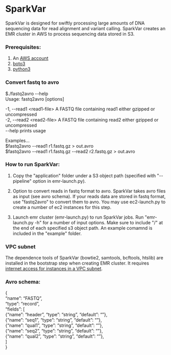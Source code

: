 # SparkVar
SparkVar is designed for swiftly processing large amounts of DNA sequencing data for read alignment and variant calling. SparkVar creates an EMR cluster in AWS to process sequencing data stored in S3.

### Prerequisites:
1. An [AWS account](https://aws.amazon.com)
2. [boto3](https://boto3.readthedocs.io/en/latest)
3. [python3](https://www.python.org/downloads)

### Convert fastq to avro
$./fastq2avro --help  
Usage: fastq2avro [options]  
  
  -1, --read1 \<read1-file\> A FASTQ file containing read1 either gzipped or uncompressed  
  -2, --read2 \<read2-file\> A FASTQ file containing read2 either gzipped or uncompressed  
  --help prints usage  
  
Examples...  
$fastq2avro --read1 r1.fastq.gz > out.avro  
$fastq2avro --read1 r1.fastq.gz --read2 r2.fastq.gz > out.avro  


### How to run SparkVar:
1. Copy the "application" folder under a S3 object path (specified with "--pipeline" option in emr-launch.py). 

2. Option to convert reads in fastq format to avro.
   SparkVar takes avro files as input (see avro schema). If your reads data are stored in fastq format, use "fastq2avro" to convert them to avro. You may use ec2-launch.py to create a number of ec2 instances for this step. 
   
3. Launch emr cluster (emr-launch.py) to run SparkVar jobs.
   Run "emr-launch.py -h" for a number of input options. Make sure to include "/" at the end of each specified s3 object path. An example comamnd is included in the "example" folder.


### VPC subnet
The dependence tools of SparkVar (bowtie2, samtools, bcftools, htslib) are installed in the bootstrap step when creating EMR cluster. It requires [internet access for instances in a VPC subnet](https://docs.aws.amazon.com/AmazonVPC/latest/UserGuide/VPC_Internet_Gateway.html#Add_IGW_Attach_Gateway).

### Avro schema:  
{  
“name”: “FASTQ”,  
“type”: “record”,  
“fields”: [  
{“name”: “header”, “type”: “string”, “default”: “”},  
{“name”: “seq1”,   “type”: “string”, “default”: “”},  
{“name”: “qual1”,  “type”: “string”, “default”: “”},  
{“name”: “seq2”,   “type”: “string”, “default”: “”},  
{“name”: “qual2”,  “type”: “string”, “default”: “”},  
]  
}  
